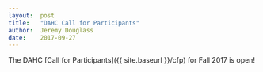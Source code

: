 ```yaml
---
layout:  post
title:   "DAHC Call for Participants"
author:  Jeremy Douglass
date:    2017-09-27
---
```


The DAHC [Call for Participants]({{ site.baseurl }}/cfp) for Fall 2017 is open!
